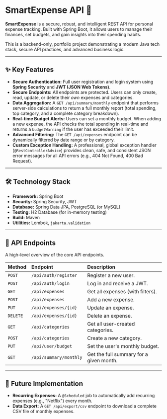 # SmartExpense API 💸

**SmartExpense** is a secure, robust, and intelligent REST API for personal expense tracking. Built with Spring Boot, it allows users to manage their finances, set budgets, and gain insights into their spending habits.

This is a backend-only, portfolio project demonstrating a modern Java tech stack, secure API practices, and advanced business logic.

---

## ✨ Key Features

* **Secure Authentication:** Full user registration and login system using **Spring Security** and **JWT (JSON Web Tokens)**.
* **Secure Endpoints:** All endpoints are protected. Users can only create, read, update, or delete their *own* expenses and categories.
* **Data Aggregation:** A `GET /api/summary/monthly` endpoint that performs server-side calculations to return a full monthly report (total spending, top category, and a complete category breakdown).
* **Real-time Budget Alerts:** Users can set a monthly budget. When adding a new expense, the API checks the total spending in real-time and returns a `budgetWarning` if the user has exceeded their limit.
* **Advanced Filtering:** The `GET /api/expenses` endpoint can be dynamically filtered by date range or by category.
* **Custom Exception Handling:** A professional, global exception handler (`@RestControllerAdvice`) provides clean, safe, and consistent JSON error messages for all API errors (e.g., 404 Not Found, 400 Bad Request).

---

## 🛠️ Technology Stack

* **Framework:** Spring Boot
* **Security:** Spring Security, JWT
* **Database:** Spring Data JPA, PostgreSQL (or MySQL)
* **Testing:** H2 Database (for in-memory testing)
* **Build:** Maven
* **Utilities:** Lombok, `jakarta.validation`

---

## 🚀 API Endpoints

A high-level overview of the core API endpoints.

| Method | Endpoint | Description |
| :--- | :--- | :--- |
| `POST` | `/api/auth/register` | Register a new user. |
| `POST` | `/api/auth/login` | Log in and receive a JWT. |
| `GET` | `/api/expenses` | Get all expenses (with filters). |
| `POST` | `/api/expenses` | Add a new expense. |
| `PUT` | `/api/expenses/{id}` | Update an expense. |
| `DELETE` | `/api/expenses/{id}` | Delete an expense. |
| `GET` | `/api/categories` | Get all user-created categories. |
| `POST` | `/api/categories` | Create a new category. |
| `PUT` | `/api/user/budget` | Set the user's monthly budget. |
| `GET` | `/api/summary/monthly` | Get the full summary for a given month. |

---

## 🔮 Future Implementation

* **Recurring Expenses:** A `@Scheduled` job to automatically add recurring expenses (e.g., "Netflix") every month.
* **Data Export:** A `GET /api/export/csv` endpoint to download a complete CSV file of monthly expenses.
